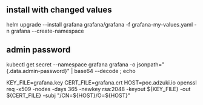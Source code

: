 ## install with changed values

helm upgrade --install grafana grafana/grafana -f grafana-my-values.yaml -n grafana --create-namespace

## admin password

kubectl get secret --namespace grafana grafana -o jsonpath="{.data.admin-password}" | base64 --decode ; echo

KEY_FILE=grafana.key
CERT_FILE=grafana.crt
HOST=poc.adzuki.io
openssl req -x509 -nodes -days 365 -newkey rsa:2048 -keyout ${KEY_FILE} -out ${CERT_FILE} -subj "/CN=${HOST}/O=${HOST}"
